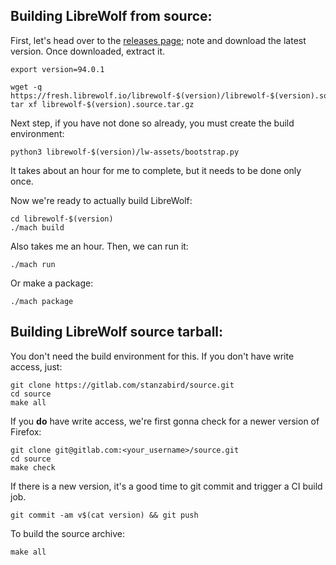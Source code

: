 ## Building LibreWolf from source:
First, let's head over to the [releases page](https://gitlab.com/stanzabird/source/-/releases); note and download the latest version. Once downloaded, extract it.
```
export version=94.0.1

wget -q https://fresh.librewolf.io/librewolf-$(version)/librewolf-$(version).source.tar.gz
tar xf librewolf-$(version).source.tar.gz
```
Next step, if you have not done so already, you must create the build environment:
```
python3 librewolf-$(version)/lw-assets/bootstrap.py
```
It takes about an hour for me to complete, but it needs to be done only once.

Now we're ready to actually build LibreWolf:
```
cd librewolf-$(version)
./mach build
```
Also takes me an hour. Then, we can run it:
```
./mach run
```
Or make a package:
```
./mach package
```
## Building LibreWolf source tarball:
You don't need the build environment for this. If you don't have write access, just:
```
git clone https://gitlab.com/stanzabird/source.git
cd source
make all
```
If you **do** have write access, we're first gonna check for a newer version of Firefox:
```
git clone git@gitlab.com:<your_username>/source.git
cd source
make check
```
If there is a new version, it's a good time to git commit and trigger a CI build job.
```
git commit -am v$(cat version) && git push
```
To build the source archive:
```
make all
```
